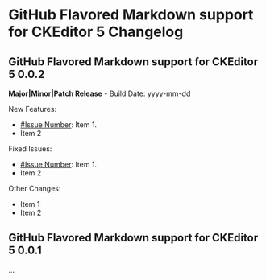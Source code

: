 GitHub Flavored Markdown support for CKEditor 5 Changelog
=========================================================

## GitHub Flavored Markdown support for CKEditor 5 0.0.2

**Major|Minor|Patch Release** - Build Date: yyyy-mm-dd

New Features:

* [#Issue Number](http://issue/url): Item 1.
* Item 2

Fixed Issues:

* [#Issue Number](http://issue/url): Item 1.
* Item 2

Other Changes:

* Item 1
* Item 2

## GitHub Flavored Markdown support for CKEditor 5 0.0.1

...
